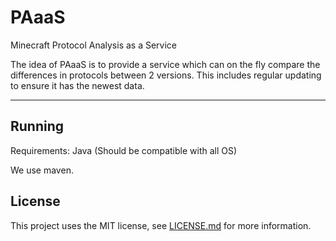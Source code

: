 PAaaS
===================
Minecraft Protocol Analysis as a Service

The idea of PAaaS is to provide a service which can on the fly compare the differences in protocols between 2 versions. This includes regular updating to ensure it has the newest data.

----------


Running
-------------

Requirements: Java
(Should be compatible with all OS)

We use maven.

License
-------
This project uses the MIT license, see [LICENSE.md](https://github.com/Matsv/PAaaS/blob/master/LICENSE.md) for more information.
